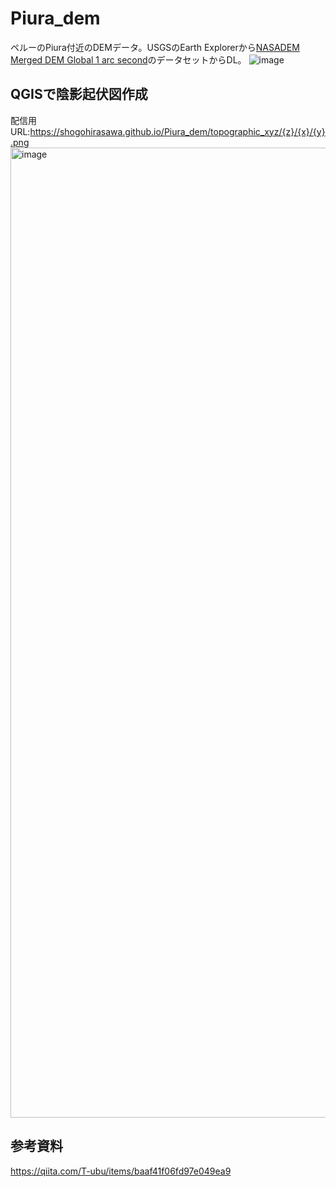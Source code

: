 # Piura_dem
ペルーのPiura付近のDEMデータ。USGSのEarth Explorerから[NASADEM Merged DEM Global 1 arc second](https://lpdaac.usgs.gov/products/nasadem_hgtv001/)のデータセットからDL。
![image](https://github.com/ShogoHirasawa/Piura_dem/assets/29940264/1c7ef371-6175-4aa8-945e-458d002a2a0c)

## QGISで陰影起伏図作成
配信用URL:https://shogohirasawa.github.io/Piura_dem/topographic_xyz/{z}/{x}/{y}.png
<img width="1552" alt="image" src="https://github.com/ShogoHirasawa/Piura_dem/assets/29940264/c7322d3e-bae6-45f9-a79b-8ac570ad4386">



## 参考資料
https://qiita.com/T-ubu/items/baaf41f06fd97e049ea9


